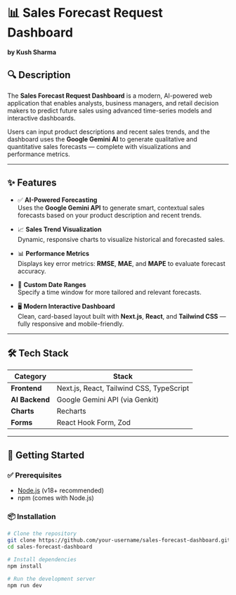 # 📊 Sales Forecast Request Dashboard  
**by Kush Sharma**

## 🔍 Description  
The **Sales Forecast Request Dashboard** is a modern, AI-powered web application that enables analysts, business managers, and retail decision makers to predict future sales using advanced time-series models and interactive dashboards.

Users can input product descriptions and recent sales trends, and the dashboard uses the **Google Gemini AI** to generate qualitative and quantitative sales forecasts — complete with visualizations and performance metrics.

---

## ✨ Features  
- ✅ **AI-Powered Forecasting**  
   Uses the **Google Gemini API** to generate smart, contextual sales forecasts based on your product description and recent trends.

- 📈 **Sales Trend Visualization**  
   Dynamic, responsive charts to visualize historical and forecasted sales.

- 📊 **Performance Metrics**  
   Displays key error metrics: **RMSE**, **MAE**, and **MAPE** to evaluate forecast accuracy.

- 📅 **Custom Date Ranges**  
   Specify a time window for more tailored and relevant forecasts.

- 🖥️ **Modern Interactive Dashboard**  
   Clean, card-based layout built with **Next.js**, **React**, and **Tailwind CSS** — fully responsive and mobile-friendly.

---

## 🛠️ Tech Stack  

| Category       | Stack                              |
|----------------|-------------------------------------|
| **Frontend**   | Next.js, React, Tailwind CSS, TypeScript |
| **AI Backend** | Google Gemini API (via Genkit)      |
| **Charts**     | Recharts                           |
| **Forms**      | React Hook Form, Zod                |

---

## 🚀 Getting Started  

### ✅ Prerequisites  
- [Node.js](https://nodejs.org/) (v18+ recommended)  
- npm (comes with Node.js)

### 📦 Installation  

```bash
# Clone the repository
git clone https://github.com/your-username/sales-forecast-dashboard.git
cd sales-forecast-dashboard

# Install dependencies
npm install

# Run the development server
npm run dev
